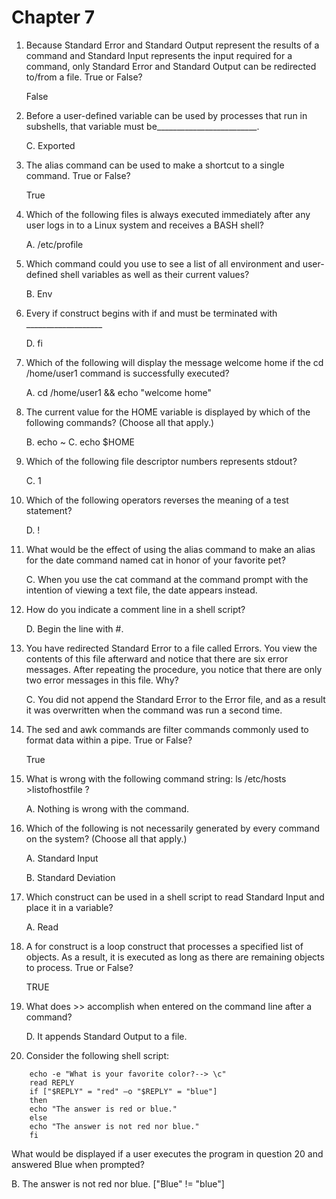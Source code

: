 # Chapter 7


1. Because Standard Error and Standard Output represent the results of a command and Standard Input represents the input required for a command, only Standard Error and Standard Output can be redirected to/from a file. True or False?

   False


2. Before a user-defined variable can be used by processes that run in subshells, that variable must be_________________________.

   C. Exported


3. The alias command can be used to make a shortcut to a single command. True or False?

   True


4. Which of the following files is always executed immediately after any user logs in to a Linux system and receives a BASH shell?

   A. /etc/profile


5. Which command could you use to see a list of all environment and user-defined shell variables as well as their current values?

   B. Env


6. Every if construct begins with if and must be terminated with ___________________

   D. fi


7. Which of the following will display the message welcome home if the cd /home/user1 command is successfully executed?

   A. cd /home/user1 && echo "welcome home"


8. The current value for the HOME variable is displayed by which of the following commands? (Choose all that apply.)

   B. echo ~
   C. echo $HOME


9. Which of the following file descriptor numbers represents stdout?

   C. 1


10. Which of the following operators reverses the meaning of a test statement?

    D. \!


11. What would be the effect of using the alias command to make an alias for the date command named cat in honor of your favorite pet?

    C. When you use the cat command at the command prompt with the intention of viewing a text file, the date appears instead.


12. How do you indicate a comment line in a shell script?

    D. Begin the line with #.


13. You have redirected Standard Error to a file called Errors. You view the contents of this file afterward and notice that there are six error messages. After repeating the procedure, you notice that there are only two error messages in this file. Why?

    C. You did not append the Standard Error to the Error file, and as a result it was overwritten when the command was run a second time.


14. The sed and awk commands are filter commands commonly used to format data within a pipe. True or False?

    True


15. What is wrong with the following command string: ls /etc/hosts >listofhostfile ?

    A. Nothing is wrong with the command.


16. Which of the following is not necessarily generated by every command on the system? (Choose all that apply.)

    A. Standard Input

    B. Standard Deviation


17. Which construct can be used in a shell script to read Standard Input and place it in a variable?

    A. Read


18. A for construct is a loop construct that processes a specified list of objects. As a result, it is executed as long as there are remaining objects to process. True or False?

    TRUE


19. What does >> accomplish when entered on the command line after a command?

    D. It appends Standard Output to a file.


20. Consider the following shell script:

```
    echo -e "What is your favorite color?--> \c"
    read REPLY
    if ["$REPLY" = "red" –o "$REPLY" = "blue"]
    then
    echo "The answer is red or blue."
    else
    echo "The answer is not red nor blue."
    fi
```


   What would be displayed if a user executes the program in question 20 and answered Blue when prompted?

   B. The answer is not red nor blue. ["Blue" != "blue"]

